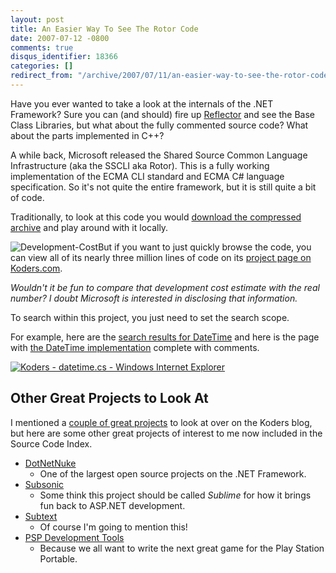 ```yaml
---
layout: post
title: An Easier Way To See The Rotor Code
date: 2007-07-12 -0800
comments: true
disqus_identifier: 18366
categories: []
redirect_from: "/archive/2007/07/11/an-easier-way-to-see-the-rotor-code.aspx/"
---
```


Have you ever wanted to take a look at the internals of the .NET
Framework? Sure you can (and should) fire up
[Reflector](http://www.aisto.com/roeder/dotnet/ "Lutz Roeder's Reflector")
and see the Base Class Libraries, but what about the fully commented
source code? What about the parts implemented in C++?

A while back, Microsoft released the Shared Source Common Language
Infrastructure (aka the SSCLI aka Rotor). This is a fully working
implementation of the ECMA CLI standard and ECMA C\# language
specification. So it's not quite the entire framework, but it is still
quite a bit of code.

Traditionally, to look at this code you would [download the compressed
archive](http://www.microsoft.com/downloads/details.aspx?FamilyId=8C09FD61-3F26-4555-AE17-3121B4F51D4D&displaylang=en "Download the compressed archive")
and play around with it locally.

![Development-Cost](https://haacked.com/images/haacked_com/WindowsLiveWriter/AnEasierWayToSeeTheRotorCode_898F/Development-Cost_thumb.png)But
if you want to just quickly browse the code, you can view all of its
nearly three million lines of code on its [project page on
Koders.com](http://www.koders.com/info.aspx?c=ProjectInfo&pid=CRXEFWSLGTWAKTH3BSPNDHXQ1A "Project Page for the SCCLI").

*Wouldn't it be fun to compare that development cost estimate with the
real number? I doubt Microsoft is interested in disclosing that
information.*

To search within this project, you just need to set the search scope.

For example, here are the [search results for
DateTime](http://www.koders.com/default.aspx?s=DateTime&btn=Search&scope=CRXEFWSLGTWAKTH3BSPNDHXQ1A&la=*&li=* "Search Results")
and here is the page with [the DateTime
implementation](http://www.koders.com/csharp/fid3AFDF2DE50D30EDD084B83CB2F4E3037CF527C3B.aspx?s=DateTime "DateTime source code")
complete with comments.

[![Koders - datetime.cs - Windows Internet
Explorer](https://haacked.com/images/haacked_com/WindowsLiveWriter/AnEasierWayToSeeTheRotorCode_898F/Koders%20-%20datetime.cs%20-%20Windows%20Internet%20Explorer_thumb.png)](https://haacked.com/images/haacked_com/WindowsLiveWriter/AnEasierWayToSeeTheRotorCode_898F/Koders%20-%20datetime.cs%20-%20Windows%20Internet%20Explorer.png "DateTime.cs Source Code")

Other Great Projects to Look At
-------------------------------

I mentioned a [couple of great
projects](http://www.koders.com/blog/?p=86 "Indexing 700,000,000") to
look at over on the Koders blog, but here are some other great projects
of interest to me now included in the Source Code Index.

-   [DotNetNuke](http://www.koders.com/info.aspx?c=ProjectInfo&pid=FEQ2YQS4KLK7N1RXC8PYB8RH2H "DotNetNuke project Page")
    - One of the largest open source projects on the .NET Framework.
-   [Subsonic](http://www.koders.com/info.aspx?c=ProjectInfo&pid=M9BYER1UPZ4LDY97R3W9VC54VF "Subsonic Project Page")
    - Some think this project should be called *Sublime* for how it
    brings fun back to ASP.NET development.
-   [Subtext](http://www.koders.com/info.aspx?c=ProjectInfo&pid=DFV7667WQ72FL9EV6BL8TGSE3G "Subtext Project Page")
    - Of course I'm going to mention this!
-   [PSP Development
    Tools](http://www.koders.com/info.aspx?c=ProjectInfo&pid=ZQXQ6G8KHWFRMN2HCQGE9AQRLG "PSP Development Tools Page")
    - Because we all want to write the next great game for the Play
    Station Portable.



